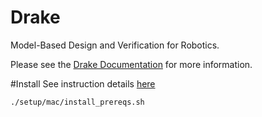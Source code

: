 # Drake

Model-Based Design and Verification for Robotics.

Please see the [Drake Documentation](https://drake.mit.edu) for more
information.

#Install
See instruction details [here](https://drake.mit.edu/from_source.html)
```shell
./setup/mac/install_prereqs.sh
```
